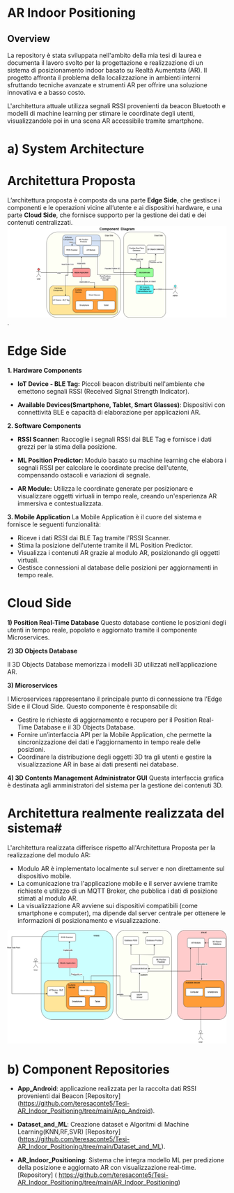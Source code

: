 # AR Indoor Positioning
## Overview
La repository è stata sviluppata nell'ambito della mia tesi di laurea e documenta il lavoro svolto per la progettazione e realizzazione di un sistema di posizionamento indoor basato su Realtà Aumentata (AR). Il progetto affronta il problema della localizzazione in ambienti interni sfruttando tecniche avanzate e strumenti AR per offrire una soluzione innovativa e a basso costo.

L'architettura attuale utilizza segnali RSSI provenienti da beacon Bluetooth e modelli di machine learning per stimare le coordinate degli utenti, visualizzandole poi in una 
scena AR accessibile tramite smartphone.

# a) System Architecture
# Architettura Proposta
L’architettura proposta è composta da una parte **Edge Side**, che gestisce i componenti e le operazioni vicine all’utente e ai dispositivi hardware, e una parte **Cloud Side**, che fornisce supporto per 
la gestione dei dati e dei contenuti centralizzati.
![architettura](https://github.com/teresaconte5/Tesi-AR_Indoor_Positioning/blob/main/images/Architettura_proposta.png).
# Edge Side #

**1. Hardware Components**

- **IoT Device - BLE Tag:**  Piccoli beacon distribuiti nell'ambiente che emettono segnali RSSI (Received Signal Strength Indicator).

- **Available Devices(Smartphone, Tablet, Smart Glasses)**: Dispositivi con connettività BLE e capacità di elaborazione per applicazioni AR.

**2. Software Components**

- **RSSI Scanner:** Raccoglie i segnali RSSI dai BLE Tag e fornisce i dati grezzi per la stima della posizione.

- **ML Position Predictor:** Modulo basato su machine learning che elabora i segnali RSSI per calcolare le coordinate precise dell'utente, compensando ostacoli e variazioni di segnale.

- **AR Module:** Utilizza le coordinate generate per posizionare e visualizzare oggetti virtuali in tempo reale, creando un'esperienza AR immersiva e contestualizzata.

**3. Mobile Application**
La Mobile Application è il cuore del sistema e fornisce le seguenti funzionalità:

- Riceve i dati RSSI dai BLE Tag tramite l'RSSI Scanner.
- Stima la posizione dell'utente tramite il ML Position Predictor.
- Visualizza i contenuti AR grazie al modulo AR, posizionando gli oggetti virtuali.
- Gestisce connessioni al database delle posizioni per aggiornamenti in tempo reale.
  
# Cloud Side #
**1) Position Real-Time Database**
Questo database contiene le posizioni degli utenti in tempo reale, popolato e aggiornato tramite il componente Microservices.

**2) 3D Objects Database**

Il 3D Objects Database memorizza i modelli 3D utilizzati nell’applicazione AR.

**3) Microservices**

I Microservices rappresentano il principale punto di connessione tra l’Edge Side e il Cloud Side. Questo componente è responsabile di:
- Gestire le richieste di aggiornamento e recupero per il Position Real-Time Database e il 3D Objects Database.
- Fornire un’interfaccia API per la Mobile Application, che permette la sincronizzazione dei dati e l’aggiornamento in tempo reale delle posizioni.
- Coordinare la distribuzione degli oggetti 3D tra gli utenti e gestire la visualizzazione AR in base ai dati presenti nei database.

**4) 3D Contents Management Administrator GUI**
Questa interfaccia grafica è destinata agli amministratori del sistema per la gestione dei contenuti 3D.

# Architettura realmente realizzata del sistema#

L'architettura realizzata differisce rispetto all'Architettura Proposta per la realizzazione del modulo AR:
- Modulo AR è  implementato localmente sul server e non direttamente sul dispositivo mobile.
- La comunicazione tra l'applicazione mobile e il server avviene tramite richieste e utilizzo di un MQTT Broker, che pubblica i dati di posizione stimati al modulo AR.
- La visualizzazione AR avviene sui dispositivi compatibili (come smartphone e computer), ma dipende dal server centrale per ottenere le informazioni di posizionamento e visualizzazione.

![architettura](https://github.com/teresaconte5/Tesi-AR_Indoor_Positioning/blob/main/images/Architettura_Realizzata.png)

# b) Component Repositories
- **App_Android**: applicazione realizzata per la raccolta dati RSSI provenienti dai Beacon [Repository] (https://github.com/teresaconte5/Tesi-AR_Indoor_Positioning/tree/main/App_Android).

- **Dataset_and_ML**: Creazione dataset e Algoritmi di Machine Learning(KNN,RF,SVR) [Repository] (https://github.com/teresaconte5/Tesi-AR_Indoor_Positioning/tree/main/Dataset_and_ML).

- **AR_Indoor_Positioning**: Sistema che integra modello ML per predizione della posizione e aggiornato AR con visualizzazione real-time. [Repository] ( https://github.com/teresaconte5/Tesi-AR_Indoor_Positioning/tree/main/AR_Indoor_Positioning)

